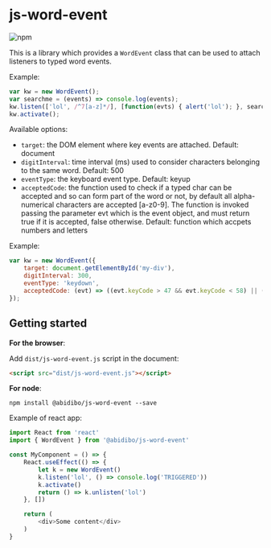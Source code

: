 # js-word-event

![npm](https://img.shields.io/npm/v/@abidibo/js-word-event)

This is a library which provides a `WordEvent` class that can be used to attach listeners to typed word events.

Example:
``` javascript
var kw = new WordEvent();
var searchme = (events) => console.log(events);
kw.listen(['lol', /^7[a-z]*/], [function(evts) { alert('lol'); }, searchme]);
kw.activate();
```
Available options:

- `target`: the DOM element where key events are attached. Default: document
- `digitInterval`: time interval (ms) used to consider characters belonging to the same word. Default: 500
- `eventType`: the keyboard event type. Default: keyup
- `acceptedCode`: the function used to check if a typed char can be accepted and so can form part of the word or not, by default all alpha-numerical characters are accepted [a-z0-9]. The function is invoked passing the parameter evt which is the event object, and must return true if it is accepted, false otherwise. Default: function which accpets numbers and letters

Example:
``` javascript
var kw = new WordEvent({
    target: document.getElementById('my-div'),
    digitInterval: 300,
    eventType: 'keydown',
    acceptedCode: (evt) => ((evt.keyCode > 47 && evt.keyCode < 58) || (evt.keyCode > 64 && evt.keyCode < 91)) || false
});
```

## Getting started

**For the browser**:

Add `dist/js-word-event.js` script in the document:

``` html
<script src="dist/js-word-event.js"></script>
```

**For node**:

`npm install @abidibo/js-word-event --save`

Example of react app:

``` javascript
import React from 'react'
import { WordEvent } from '@abidibo/js-word-event'

const MyComponent = () => {
    React.useEffect(() => {
        let k = new WordEvent()
        k.listen('lol', () => console.log('TRIGGERED'))
        k.activate()
        return () => k.unlisten('lol')
    }, [])

    return (
        <div>Some content</div>
    )
} 
```
